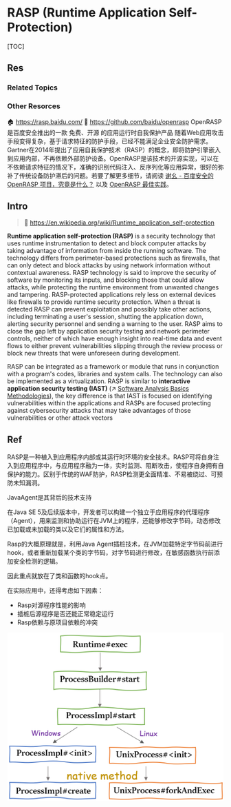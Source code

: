 # RASP (Runtime Application Self-Protection)

[TOC]



## Res
### Related Topics


### Other Resorces
🏠 https://rasp.baidu.com/
🚧 https://github.com/baidu/openrasp
OpenRASP 是百度安全推出的一款 免费、开源 的应用运行时自我保护产品
随着Web应用攻击手段变得复杂，基于请求特征的防护手段，已经不能满足企业安全防护需求。Gartner在2014年提出了应用自我保护技术（RASP）的概念，即将防护引擎嵌入到应用内部，不再依赖外部防护设备。OpenRASP是该技术的开源实现，可以在不依赖请求特征的情况下，准确的识别代码注入、反序列化等应用异常，很好的弥补了传统设备防护滞后的问题。若要了解更多细节，请阅读 [谢幺 - 百度安全的 OpenRASP 项目，究竟是什么？](http://www.freebuf.com/articles/web/164413.html) 以及 [OpenRASP 最佳实践](https://rasp.baidu.com/download/OpenRASP%20Internals.pdf?from=header\))。



## Intro
> 🔗 https://en.wikipedia.org/wiki/Runtime_application_self-protection

**Runtime application self-protection (RASP)** is a security technology that uses runtime instrumentation to detect and block computer attacks by taking advantage of information from inside the running software. The technology differs from perimeter-based protections such as firewalls, that can only detect and block attacks by using network information without contextual awareness. RASP technology is said to improve the security of software by monitoring its inputs, and blocking those that could allow attacks, while protecting the runtime environment from unwanted changes and tampering. RASP-protected applications rely less on external devices like firewalls to provide runtime security protection. When a threat is detected RASP can prevent exploitation and possibly take other actions, including terminating a user's session, shutting the application down, alerting security personnel and sending a warning to the user. RASP aims to close the gap left by application security testing and network perimeter controls, neither of which have enough insight into real-time data and event flows to either prevent vulnerabilities slipping through the review process or block new threats that were unforeseen during development.

RASP can be integrated as a framework or module that runs in conjunction with a program's codes, libraries and system calls. The technology can also be implemented as a virtualization. RASP is similar to **interactive application security testing (IAST)** (↗ [Software Analysis Basics Methodologies](../../../🏰%20Cybersecurity%20Basics%20&%20InfoSec/🍦%20Software%20Security/🪆%20Software%20Analysis%20&%20Binary%20Engineering/📌%20Software%20Analysis%20Basics%20Methodologies/Software%20Analysis%20Basics%20Methodologies.md)), the key difference is that IAST is focused on identifying vulnerabilities within the applications and RASPs are focused protecting against cybersecurity attacks that may take advantages of those vulnerabilities or other attack vectors



## Ref
[What is runtime application self-protection (RASP)? | github blog (2024)]: https://github.com/resources/articles/security/what-is-rasp

[RASP - Java Web Security | p4d0rn]: https://p4d0rn.gitbook.io/java/rasp/javaagent
RASP是一种植入到应用程序内部或其运行时环境的安全技术。RASP可将自身注入到应用程序中，与应用程序融为一体，实时监测、阻断攻击，使程序自身拥有自保护的能力。区别于传统的WAF防护，RASP检测更全面精准、不易被绕过、可预防未知漏洞。

JavaAgent是其背后的技术支持

在Java SE 5及后续版本中，开发者可以构建一个独立于应用程序的代理程序（Agent），用来监测和协助运行在JVM上的程序，还能够修改字节码，动态修改已加载或未加载的类以及它们的属性和方法。

[Rasp防御命令执行 - Java Web Security | p4d0rn]: https://p4d0rn.gitbook.io/java/rasp/rasp1
Rasp的大概原理就是，利用Java Agent插桩技术，在JVM加载特定字节码前进行hook，或者重新加载某个类的字节码，对字节码进行修改，在敏感函数执行前添加安全检测的逻辑。

因此重点就放在了类和函数的hook点。

在实际应用中，还得考虑如下因素：
- Rasp对源程序性能的影响
- 插桩后源程序是否还能正常稳定运行
- Rasp依赖与原项目依赖的冲突

![](../../../../../Assets/Pics/Pasted%20image%2020250324220100.png)


